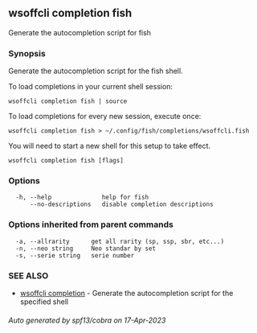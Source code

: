 ## wsoffcli completion fish

Generate the autocompletion script for fish

### Synopsis

Generate the autocompletion script for the fish shell.

To load completions in your current shell session:

	wsoffcli completion fish | source

To load completions for every new session, execute once:

	wsoffcli completion fish > ~/.config/fish/completions/wsoffcli.fish

You will need to start a new shell for this setup to take effect.


```
wsoffcli completion fish [flags]
```

### Options

```
  -h, --help              help for fish
      --no-descriptions   disable completion descriptions
```

### Options inherited from parent commands

```
  -a, --allrarity      get all rarity (sp, ssp, sbr, etc...)
  -n, --neo string     Neo standar by set
  -s, --serie string   serie number
```

### SEE ALSO

* [wsoffcli completion](doc/wsoffcli_completion.md)	 - Generate the autocompletion script for the specified shell

###### Auto generated by spf13/cobra on 17-Apr-2023
